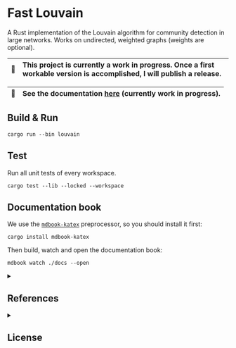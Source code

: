 # Fast Louvain
A Rust implementation of the Louvain algorithm for community detection in large networks. Works on undirected, weighted graphs (weights are optional).

| :arrows_counterclockwise:   | This project is currently a work in progress. Once a first workable version is accomplished, I will publish a release. |
|---------------|:-------------------------|

| :scroll:   | See the documentation [here](https://splines.github.io/fast-louvain/) (currently work in progress). |
|---------------|:-------------------------|

## Build & Run
```
cargo run --bin louvain
```

## Test
Run all unit tests of every workspace.
```
cargo test --lib --locked --workspace
```

## Documentation book
We use the [`mdbook-katex`](https://github.com/lzanini/mdbook-katex) preprocessor, so you should install it first:
```
cargo install mdbook-katex
```

Then build, watch and open the documentation book:
```
mdbook watch ./docs --open
```


<!-- References -->
<details>
<summary><h2>References</h2></summary>

- TODO
</details>

<!-- License -->
<details>
<summary><h2>License</h2></summary>

The source code of this program is licensed with the very permissive MIT license, see the [LICENSE file](https://github.com/Splines/raspi-captive-portal/blob/main/LICENSE) for details. When you use this project (e.g. make a fork that becomes its own project), I do not require you to include the license header in every source file, however you must include it at the root of your project. According to the MIT license you must also include a copyright notice, that is, link back to this project, e.g. in this way:

> [Fast Louvain](https://github.com/splines/fast-louvain) - Copyright (c) 2023 Splines

Any questions regarding the license? [This FAQ](https://www.tawesoft.co.uk/kb/article/mit-license-faq) might help.

Note that the [documentation book](https://splines.github.io/fast-louvain/) is exempt from the MIT license. Redistribution of the documentation book is not permitted. Yet, you are welcome to reference it in your own work.

</details>

